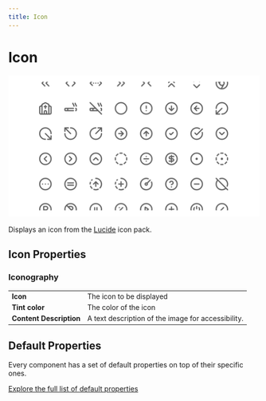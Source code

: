 ```yaml
---
title: Icon
---
```


# Icon

![](/assets/icon.png)

Displays an icon from the <a href='https://composeicons.com/icon-libraries/lucide' target='_blank'>Lucide</a> icon pack.

## Icon Properties

### Iconography

|                         |                          |
|-------------------------|--------------------------|
| **Icon**                | The icon to be displayed |
| **Tint color**          | The color of the icon    |
| **Content Description** | A text description of the image for accessibility.  |

## Default Properties

Every component has a set of default properties on top of their specific ones.

[Explore the full list of default properties](/components)